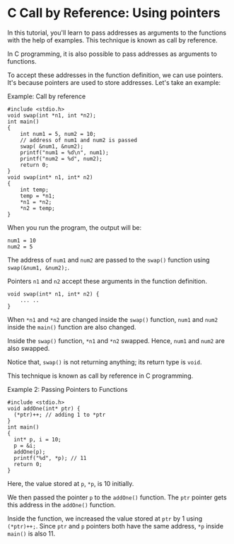 # C Call by Reference: Using pointers

In this tutorial, you'll learn to pass addresses as arguments to the functions with the help of examples. This technique is known as call by reference.

In C programming, it is also possible to pass addresses as arguments to functions.

To accept these addresses in the function definition, we can use pointers. It's because pointers are used to store addresses. Let's take an example:

Example: Call by reference
```
#include <stdio.h>
void swap(int *n1, int *n2);
int main()
{
    int num1 = 5, num2 = 10;
    // address of num1 and num2 is passed
    swap( &num1, &num2);
    printf("num1 = %d\n", num1);
    printf("num2 = %d", num2);
    return 0;
}
void swap(int* n1, int* n2)
{
    int temp;
    temp = *n1;
    *n1 = *n2;
    *n2 = temp;
}
```

When you run the program, the output will be:

```
num1 = 10
num2 = 5
```

The address of `num1` and `num2` are passed to the `swap()` function using `swap(&num1, &num2);`.

Pointers `n1` and `n2` accept these arguments in the function definition.

```
void swap(int* n1, int* n2) {
    ... ..
}
```

When `*n1` and `*n2` are changed inside the `swap()` function, `num1` and `num2` inside the `main()` function are also changed.

Inside the `swap()` function, `*n1` and `*n2` swapped. Hence, `num1` and `num2` are also swapped.

Notice that, `swap()` is not returning anything; its return type is `void`.

This technique is known as call by reference in C programming.

Example 2: Passing Pointers to Functions
```
#include <stdio.h>
void addOne(int* ptr) {
  (*ptr)++; // adding 1 to *ptr
}
int main()
{
  int* p, i = 10;
  p = &i;
  addOne(p);
  printf("%d", *p); // 11
  return 0;
}
```

Here, the value stored at `p`, `*p`, is 10 initially.

We then passed the pointer `p` to the `addOne()` function. The `ptr` pointer gets this address in the `addOne()` function.

Inside the function, we increased the value stored at `ptr` by 1 using `(*ptr)++;`. Since `ptr` and `p` pointers both have the same address, `*p` inside `main()` is also 11.